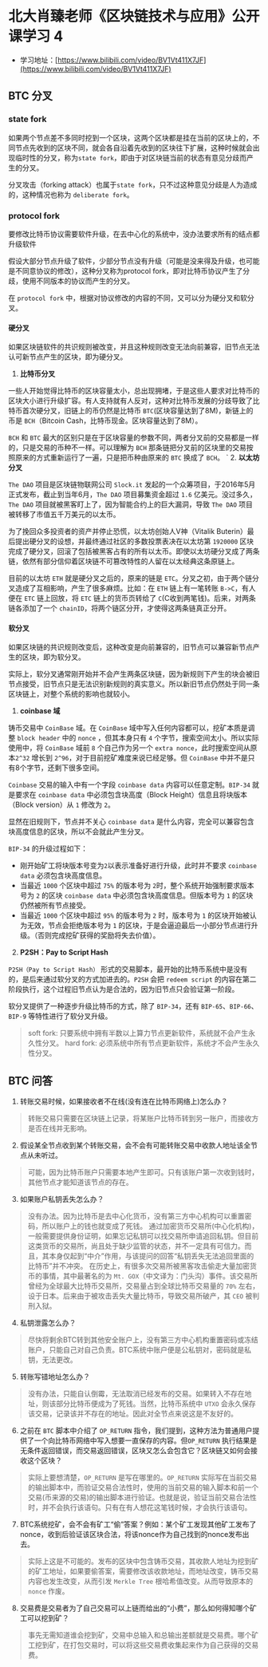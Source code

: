 # 北大肖臻老师《区块链技术与应用》公开课学习 4
* 学习地址：[https://www.bilibili.com/video/BV1Vt411X7JF](https://www.bilibili.com/video/BV1Vt411X7JF)

## BTC 分叉

### state fork
如果两个节点差不多同时挖到一个区块，这两个区块都是挂在当前的区块上的，不同节点先收到的区块不同，就会各自沿着先收到的区块往下扩展，这种时候就会出现临时性的分叉，称为`state fork`，即由于对区块链当前的状态有意见分歧而产生的分叉。

分叉攻击（forking attack）也属于`state fork`，只不过这种意见分歧是人为造成的，这种情况也称为 `deliberate fork`。

### protocol fork
要修改比特币协议需要软件升级，在去中心化的系统中，没办法要求所有的结点都升级软件

假设大部分节点升级了软件，少部分节点没有升级（可能是没来得及升级，也可能是不同意协议的修改），这种分叉称为protocol fork，即对比特币协议产生了分歧，使用不同版本的协议而产生的分叉。

在 `protocol fork` 中，根据对协议修改的内容的不同，又可以分为硬分叉和软分叉。

#### 硬分叉
如果区块链软件的共识规则被改变，并且这种规则改变无法向前兼容，旧节点无法认可新节点产生的区块，即为硬分叉。

1. **比特币分叉**

一些人开始觉得比特币的区块容量太小，总出现拥堵，于是这些人要求对比特币的区块大小进行升级扩容。有人支持就有人反对，这种对比特币发展的分歧导致了比特币首次硬分叉，旧链上的币仍然是比特币 `BTC`(区块容量达到了8M)，新链上的币是 `BCH`（Bitcoin Cash，比特币现金。区块容量达到了8M）。

`BCH` 和 `BTC` 最大的区别只是在于区块容量的参数不同，两者分叉前的交易都是一样的，只是交易的币种不一样。可以理解为 `BCH` 那条链把分叉前的区块里的交易按照原来的方式重新运行了一遍，只是把币种由原来的 `BTC` 换成了 `BCH`。
`
2. **以太坊分叉**

`The DAO` 项目是区块链物联网公司 `Slock.it` 发起的一个众筹项目，于2016年5月正式发布，截止到当年6月，`The DAO` 项目募集资金超过 `1.6` 亿美元。没过多久，`The DAO` 项目就被黑客盯上了，因为智能合约上的巨大漏洞，导致 `The DAO` 项目被转移了市值五千万美元的以太币。

为了挽回众多投资者的资产并停止恐慌，以太坊创始人V神（Vitalik Buterin）最后提出硬分叉的设想，并最终通过社区的多数投票表决在以太坊第 `1920000` 区块完成了硬分叉，回滚了包括被黑客占有的所有以太币。即使以太坊硬分叉成了两条链，依然有部分信仰着区块链不可篡改特性的人留在以太经典这条原链上。

目前的以太坊 `ETH` 就是硬分叉之后的，原来的链是 `ETC`。分叉之初，由于两个链分叉造成了互相影响，产生了很多麻烦。比如：在 `ETH` 链上有一笔转账 `B->C`，有人便在 `ETC` 链上回放，将 `ETC` 链上的货币页转给了 `C`(C收到两笔钱)。后来，对两条链各添加了一个 `chainID`，将两个链区分开，才使得这两条链真正分开。

#### 软分叉
如果区块链的共识规则改变后，这种改变是向前兼容的，旧节点可以兼容新节点产生的区块，即为软分叉。

实际上，软分叉通常刚开始并不会产生两条区块链，因为新规则下产生的块会被旧节点接受，旧节点只是无法识别新规则的真实意义。所以新旧节点仍然处于同一条区块链上，对整个系统的影响也就较小。

1. **coinbase 域**

铸币交易中 `CoinBase` 域。在 `CoinBase` 域中写入任何内容都可以，挖矿本质是调整 `block header` 中的 `nonce` ，但其本身只有 `4` 个字节，搜索空间太小。所以实际使用中，将 `CoinBase` 域前 `8` 个自己作为另一个 `extra nonce`，此时搜索空间从原本`2^32` 增长到 `2^96`，对于目前挖矿难度来说已经足够。但 `CoinBase` 中并不是只有8个字节，还剩下很多空间。

`Coinbase` 交易的输入中有一个字段 `coinbase data` 内容可以任意定制。`BIP-34` 就是要求在 `coinbase data` 中必须包含块高度（Block Height）信息且将块版本（Block version）从 `1` 修改为 `2`。

显然在旧规则下，节点并不关心 `coinbase data` 是什么内容，完全可以兼容包含块高度信息的区块，所以不会就此产生分叉。

`BIP-34` 的升级过程如下：
* 刚开始矿工将块版本号变为`2`以表示准备好进行升级，此时并不要求 `coinbase data` 必须包含块高度信息。
* 当最近 `1000` 个区块中超过 `75%` 的版本号为 `2`时，整个系统开始强制要求版本号为 `2` 的区块 `coinbase data` 中必须包含块高度信息。但版本号为 `1` 的区块仍然被所有节点接受。
* 当最近 `1000` 个区块中超过 `95%` 的版本号为 `2` 时，版本号为 `1` 的区块开始被认为无效，节点会拒绝版本号为 `1` 的区块，于是会逼迫最后一小部分节点进行升级。（否则完成挖矿获得的奖励将失去价值）。

2. **P2SH：Pay to Script Hash**

`P2SH（Pay to Script Hash）` 形式的交易脚本，最开始的比特币系统中是没有的，是后来通过软分叉的方式加进去的。`P2SH` 会把 `redeem script` 的内容在第二阶段执行，这个过程旧节点认为是合法的，因为旧节点只会验证第一阶段。

软分叉提供了一种逐步升级比特币的方式，除了 `BIP-34`，还有 `BIP-65`、`BIP-66`、`BIP-9` 等特性进行了软分叉升级。

> soft fork: 只要系统中拥有半数以上算力节点更新软件，系统就不会产生永久性分叉。
> hard fork: 必须系统中所有节点更新软件，系统才不会产生永久性分叉。

## BTC 问答

1. 转账交易时候，如果接收者不在线(没有连在比特币网络上)怎么办？
> 转账交易只需要在区块链上记录，将某账户比特币转到另一账户，而接收方是否在线并无影响。
2. 假设某全节点收到某个转账交易，会不会有可能转账交易中收款人地址该全节点从未听过。
> 可能，因为比特币账户只需要本地产生即可。只有该账户第一次收到钱时，其他节点才能知道该节点的存在。
3. 如果账户私钥丢失怎么办？
> 没有办法。因为比特币是去中心化货币，没有第三方中心机构可以重置密码，所以账户上的钱也就变成了死钱。
> 通过加密货币交易所(中心化机构)，一般需要提供身份证明，如果忘记私钥可以找交易所申请追回私钥。但目前这类货币的交易所，尚且处于缺少监管的状态，并不一定具有可信力。而且，其本身仅起到“中介”作用，与该提问的回答“私钥丢失无法追回里面的比特币”并不冲突。
> 在历史上，有很多次交易所被黑客攻击偷走大量加密货币的事情，其中最著名的为 `Mt. GOX`（中文译为：门头沟）事件。该交易所曾经为全球最大比特币交易所，交易量占到全球比特币交易量的 `70%` 左右，设于日本。后来由于被攻击丢失大量比特币，导致交易所破产，其 `CEO` 被判刑入狱。
4. 私钥泄露怎么办？
> 尽快将剩余BTC转到其他安全账户上，没有第三方中心机构重置密码或冻结账户，只能自己对自己负责。BTC系统中账户便是公私钥对，密码就是私钥，无法更改。
5. 转账写错地址怎么办？
> 没有办法，只能自认倒霉，无法取消已经发布的交易。如果转入不存在地址，则该部分比特币便成为了死钱。当然，比特币系统中 `UTXO` 会永久保存该交易，记录该并不存在的地址。因此对全节点来说这是不友好的。
6. 之前在 `BTC` 脚本中介绍了 `OP_RETURN` 指令，我们提到，这种方法为普通用户提供了一个向比特币网络中写入想要一直保存的内容。但`OP_RETURN` 执行结果是无条件返回错误，而交易返回错误，区块又怎么会包含它？区块链又如何会接收这个区块？
> 实际上要想清楚，`OP_RETURN` 是写在哪里的。`OP_RETURN` 实际写在当前交易的输出脚本中，而验证交易合法性时，使用的当前交易的输入脚本和前一个交易(币来源的交易)的输出脚本进行验证。也就是说，验证当前交易合法性时，并不会执行该语句。只有在有人想花这笔钱时候，才会执行该语句。
7. BTC系统挖矿，会不会有矿工“偷”答案？例如：某个矿工发现其他矿工发布了nonce，收到后验证该区块合法，将该nonce作为自己找到的nonce发布出去。
> 实际上这是不可能的。发布的区块中包含铸币交易，其收款人地址为挖到矿的矿工地址，如果要偷答案，需要修改该收款地址，而地址改变，铸币交易内容也发生改变，从而引发 `Merkle Tree` 根哈希值改变。从而导致原本的 `nonce` 作废。
8. 交易费是交易者为了自己交易可以上链而给出的“小费”，那么如何得知哪个矿工可以挖到矿？
> 事先无需知道谁会挖到矿，交易中总输入和总输出差额就是交易费。哪个矿工挖到矿，在打包交易时，可以将这些交易费收集起来作为自己获得的交易费。